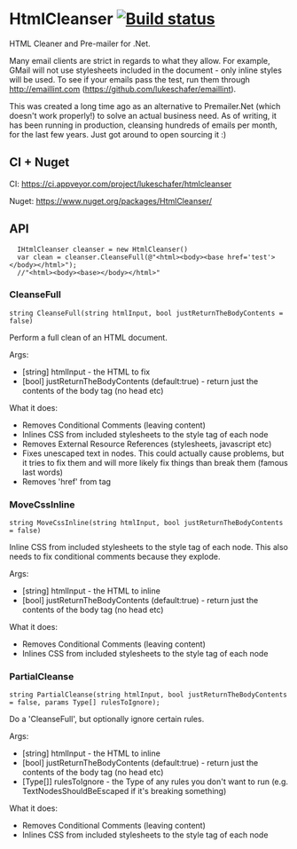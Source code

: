 HtmlCleanser [![Build status](https://ci.appveyor.com/api/projects/status/44eou144a3q6hj2b?svg=true)](https://ci.appveyor.com/project/lukeschafer/htmlcleanser)
============

HTML Cleaner and Pre-mailer for .Net.

Many email clients are strict in regards to what they allow. For example, GMail will not use stylesheets included in the document - only inline styles will be used. To see if your emails pass the test, run them through http://emaillint.com (https://github.com/lukeschafer/emaillint).

This was created a long time ago as an alternative to Premailer.Net (which doesn't work properly!) to solve an actual business need. As of writing, it has been running in production, cleansing hundreds of emails per month, for the last few years. Just got around to open sourcing it :)

## CI + Nuget

CI: https://ci.appveyor.com/project/lukeschafer/htmlcleanser 

Nuget: https://www.nuget.org/packages/HtmlCleanser/

## API

```
  IHtmlCleanser cleanser = new HtmlCleanser()
  var clean = cleanser.CleanseFull(@"<html><body><base href='test'></body></html>");
  //"<html><body><base></body></html>"
```

### CleanseFull

```string CleanseFull(string htmlInput, bool justReturnTheBodyContents = false)```

Perform a full clean of an HTML document.

Args:
* [string] htmlInput - the HTML to fix
* [bool] justReturnTheBodyContents (default:true) - return just the contents of the body tag (no head etc)

What it does: 
* Removes Conditional Comments (leaving content)
* Inlines CSS from included stylesheets to the style tag of each node
* Removes External Resource References (stylesheets, javascript etc)
* Fixes unescaped text in nodes. This could actually cause problems, but it tries to fix them and will more likely fix things than break them (famous last words)
* Removes 'href' from <base/> tag

### MoveCssInline

```string MoveCssInline(string htmlInput, bool justReturnTheBodyContents = false)```

Inline CSS from included stylesheets to the style tag of each node. This also needs to fix conditional comments because they explode.

Args:
* [string] htmlInput - the HTML to inline
* [bool] justReturnTheBodyContents (default:true) - return just the contents of the body tag (no head etc)

What it does: 
* Removes Conditional Comments (leaving content)
* Inlines CSS from included stylesheets to the style tag of each node

### PartialCleanse

```string PartialCleanse(string htmlInput, bool justReturnTheBodyContents = false, params Type[] rulesToIgnore);```

Do a 'CleanseFull', but optionally ignore certain rules.

Args:
* [string] htmlInput - the HTML to inline
* [bool] justReturnTheBodyContents (default:true) - return just the contents of the body tag (no head etc)
* [Type[]] rulesToIgnore - the Type of any rules you don't want to run (e.g. TextNodesShouldBeEscaped if it's breaking something)

What it does: 
* Removes Conditional Comments (leaving content)
* Inlines CSS from included stylesheets to the style tag of each node
